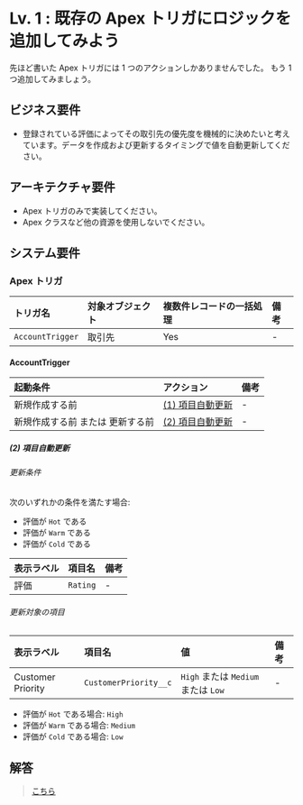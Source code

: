 # Lv. 1 : 既存の Apex トリガにロジックを追加してみよう

先ほど書いた Apex トリガには 1 つのアクションしかありませんでした。
もう 1 つ追加してみましょう。

## ビジネス要件

- 登録されている評価によってその取引先の優先度を機械的に決めたいと考えています。データを作成および更新するタイミングで値を自動更新してください。

## アーキテクチャ要件

- Apex トリガのみで実装してください。
- Apex クラスなど他の資源を使用しないでください。

## システム要件

### Apex トリガ

| トリガ名         | 対象オブジェクト | 複数件レコードの一括処理 | 備考 |
| :--------------- | :--------------- | :----------------------- | :--- |
| `AccountTrigger` | 取引先           | Yes                      | -    |

#### AccountTrigger

| 起動条件                         | アクション                               | 備考 |
| :------------------------------- | :--------------------------------------- | :--- |
| 新規作成する前                   | [(1) 項目自動更新](warm-up.md#warm-up-1) | -    |
| 新規作成する前 または 更新する前 | [(2) 項目自動更新](#level-01-2)          | -    |

<a id="level-01-2"></a>

##### (2) 項目自動更新

###### 更新条件

次のいずれかの条件を満たす場合:

- 評価が `Hot` である
- 評価が `Warm` である
- 評価が `Cold` である

| 表示ラベル | 項目名   | 備考 |
| :--------- | :------- | :--- |
| 評価       | `Rating` | -    |

###### 更新対象の項目

| 表示ラベル        | 項目名                | 値                                  | 備考 |
| :---------------- | :-------------------- | :---------------------------------- | :--- |
| Customer Priority | `CustomerPriority__c` | `High` または `Medium` または `Low` | -    |

- 評価が `Hot` である場合: `High`
- 評価が `Warm` である場合: `Medium`
- 評価が `Cold` である場合: `Low`

## 解答

> [こちら](level-01-answer.md)
